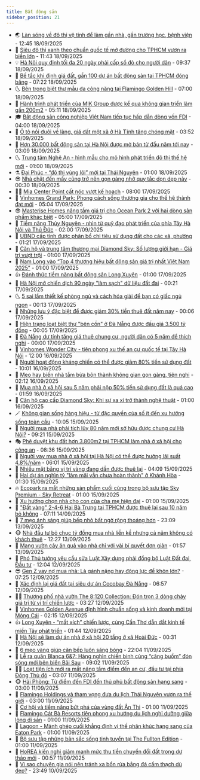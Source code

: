 ```yaml
---
title: Bất động sản
sidebar_position: 21
---
```


<!-- dantri-bat-dong-san:START -->
- 🌏 [Làn sóng về đô thị vệ tinh để làm gần nhà, gần trường học, bệnh viện](https://dantri.com.vn/bat-dong-san/lan-song-ve-do-thi-ve-tinh-de-lam-gan-nha-gan-truong-hoc-benh-vien-20250918182312368.htm) - 12:45 18/09/2025
- 👹 [Siêu đô thị xanh theo chuẩn quốc tế mở đường cho TPHCM vươn ra biển lớn](https://dantri.com.vn/bat-dong-san/sieu-do-thi-xanh-theo-chuan-quoc-te-mo-duong-cho-tphcm-vuon-ra-bien-lon-20250918183714482.htm) - 11:43 18/09/2025
- 💡 [Hà Nội quy định tối đa 20 ngày phải cấp sổ đỏ cho người dân](https://dantri.com.vn/bat-dong-san/ha-noi-quy-dinh-toi-da-20-ngay-phai-cap-so-do-cho-nguoi-dan-20250918161727023.htm) - 09:37 18/09/2025
- 🌋 [Bế tắc khi định giá đất, gần 100 dự án bất động sản tại TPHCM đóng băng](https://dantri.com.vn/bat-dong-san/be-tac-khi-dinh-gia-dat-gan-100-du-an-bat-dong-san-tai-tphcm-dong-bang-20250918123250466.htm) - 07:22 18/09/2025
- 🌜 [Bên trong biệt thự mẫu đa công năng tại Flamingo Golden Hill](https://dantri.com.vn/bat-dong-san/ben-trong-biet-thu-mau-da-cong-nang-tai-flamingo-golden-hill-20250918120822939.htm) - 07:00 18/09/2025
- 💃 [Hành trình phát triển của MIK Group được kể qua không gian triển lãm gần 200m2](https://dantri.com.vn/bat-dong-san/hanh-trinh-phat-trien-cua-mik-group-duoc-ke-qua-khong-gian-trien-lam-gan-200m2-20250918114422769.htm) - 05:11 18/09/2025
- 🎓 [Bất động sản công nghiệp Việt Nam tiếp tục hấp dẫn dòng vốn FDI](https://dantri.com.vn/bat-dong-san/bat-dong-san-cong-nghiep-viet-nam-tiep-tuc-hap-dan-dong-von-fdi-20250918102617603.htm) - 04:00 18/09/2025
- 🌝 [Ô tô nối đuôi về làng, giá đất một xã ở Hà Tĩnh tăng chóng mặt](https://dantri.com.vn/bat-dong-san/o-to-noi-duoi-ve-lang-gia-dat-mot-xa-o-ha-tinh-tang-chong-mat-20250917100530596.htm) - 03:52 18/09/2025
- 🧐 [Hơn 30.000 bất động sản tại Hà Nội được mở bán từ đầu năm tới nay](https://dantri.com.vn/bat-dong-san/hon-30000-bat-dong-san-tai-ha-noi-duoc-mo-ban-tu-dau-nam-toi-nay-20250918082624029.htm) - 03:09 18/09/2025
- 🌜 [Trung tâm Nghệ An - hình mẫu cho mô hình phát triển đô thị thế hệ mới](https://dantri.com.vn/bat-dong-san/trung-tam-nghe-an-hinh-mau-cho-mo-hinh-phat-trien-do-thi-the-he-moi-20250917230542003.htm) - 01:00 18/09/2025
- ⚗️ [Đại Phúc - “đô thị vùng lõi” mới tại Thái Nguyên](https://dantri.com.vn/bat-dong-san/dai-phuc-do-thi-vung-loi-moi-tai-thai-nguyen-20250917135549373.htm) - 01:00 18/09/2025
- 😎 [Nhà chật đến mấy cũng trở nên gọn gàng nhờ quy tắc dọn dẹp này](https://dantri.com.vn/bat-dong-san/nha-chat-den-may-cung-tro-nen-gon-gang-nho-quy-tac-don-dep-nay-20250917140541672.htm) - 00:30 18/09/2025
- 🧑‍🏫 [Mia Center Point cất nóc vượt kế hoạch](https://dantri.com.vn/bat-dong-san/mia-center-point-cat-noc-vuot-ke-hoach-20250917144331082.htm) - 08:00 17/09/2025
- 💪 [Vinhomes Grand Park: Phong cách sống thương gia cho thế hệ thành đạt mới](https://dantri.com.vn/bat-dong-san/vinhomes-grand-park-phong-cach-song-thuong-gia-cho-the-he-thanh-dat-moi-20250917112202408.htm) - 05:04 17/09/2025
- 😎 [Masterise Homes nâng tầm giá trị cho Ocean Park 2 với hai dòng sản phẩm khác biệt](https://dantri.com.vn/bat-dong-san/masterise-homes-nang-tam-gia-tri-cho-ocean-park-2-voi-hai-dong-san-pham-khac-biet-20250917111233258.htm) - 05:00 17/09/2025
- 🧠 [Tiềm năng Thủy Nguyên - nhìn từ quỹ đạo phát triển của phía Tây Hà Nội và Thủ Đức](https://dantri.com.vn/bat-dong-san/tiem-nang-thuy-nguyen-nhin-tu-quy-dao-phat-trien-cua-phia-tay-ha-noi-va-thu-duc-20250913122849856.htm) - 02:00 17/09/2025
- 🧰 [UBND cấp tỉnh được phân bổ chỉ tiêu sử dụng đất cho các xã, phường](https://dantri.com.vn/bat-dong-san/ubnd-cap-tinh-duoc-phan-bo-chi-tieu-su-dung-dat-cho-cac-xa-phuong-20250917015409784.htm) - 01:21 17/09/2025
- 🤩 [Căn hộ và trung tâm thương mại Diamond Sky: Số lượng giới hạn - Giá trị vượt trội](https://dantri.com.vn/bat-dong-san/can-ho-va-trung-tam-thuong-mai-diamond-sky-so-luong-gioi-han-gia-tri-vuot-troi-20250916204110081.htm) - 01:00 17/09/2025
- 🦆 [Nam Long vào “Top 4 thương hiệu bất động sản giá trị nhất Việt Nam 2025”](https://dantri.com.vn/bat-dong-san/nam-long-vao-top-4-thuong-hieu-bat-dong-san-gia-tri-nhat-viet-nam-2025-20250916202721783.htm) - 01:00 17/09/2025
- 👍 [Đánh thức tiềm năng bất động sản Long Xuyên](https://dantri.com.vn/bat-dong-san/danh-thuc-tiem-nang-bat-dong-san-long-xuyen-20250916163015486.htm) - 01:00 17/09/2025
- 🙉 [Hà Nội mở chiến dịch 90 ngày &quot;làm sạch&quot; dữ liệu đất đai](https://dantri.com.vn/bat-dong-san/ha-noi-mo-chien-dich-90-ngay-lam-sach-du-lieu-dat-dai-20250917013611694.htm) - 00:21 17/09/2025
- 🌜 [5 sai lầm thiết kế phòng ngủ và cách hóa giải để bạn có giấc ngủ ngon](https://dantri.com.vn/bat-dong-san/5-sai-lam-thiet-ke-phong-ngu-va-cach-hoa-giai-de-ban-co-giac-ngu-ngon-20250915112144191.htm) - 00:13 17/09/2025
- 🌋 [Những lưu ý đặc biệt để được giảm 30% tiền thuê đất năm nay](https://dantri.com.vn/bat-dong-san/nhung-luu-y-dac-biet-de-duoc-giam-30-tien-thue-dat-nam-nay-20250917011300819.htm) - 00:06 17/09/2025
- 🥰 [Hiện trạng loạt biệt thự &quot;bên cồn&quot; ở Đà Nẵng được đấu giá 3.500 tỷ đồng](https://dantri.com.vn/bat-dong-san/hien-trang-loat-biet-thu-ben-con-o-da-nang-duoc-dau-gia-3500-ty-dong-20250916113903965.htm) - 00:05 17/09/2025
- 💯 [Đà Nẵng dự tính tăng giá thuê chung cư, người dân có 5 năm để thích nghi](https://dantri.com.vn/bat-dong-san/da-nang-du-tinh-tang-gia-thue-chung-cu-nguoi-dan-co-5-nam-de-thich-nghi-20250914124555111.htm) - 00:00 17/09/2025
- 🤩 [Vinhomes Wonder City - tiên phong xu thế an cư quốc tế tại Tây Hà Nội](https://dantri.com.vn/bat-dong-san/vinhomes-wonder-city-tien-phong-xu-the-an-cu-quoc-te-tai-tay-ha-noi-20250916180938775.htm) - 12:00 16/09/2025
- 💄 [Người hoạt động kháng chiến có thể được giảm 80% tiền sử dụng đất](https://dantri.com.vn/bat-dong-san/nguoi-hoat-dong-khang-chien-co-the-duoc-giam-80-tien-su-dung-dat-20250916163646469.htm) - 10:01 16/09/2025
- 🦍 [Mẹo hay biến nhà tắm bừa bộn thành không gian gọn gàng, tiện nghi](https://dantri.com.vn/bat-dong-san/meo-hay-bien-nha-tam-bua-bon-thanh-khong-gian-gon-gang-tien-nghi-20250915120229724.htm) - 02:12 16/09/2025
- 🎡 [Mua nhà ở xã hội sau 5 năm phải nộp 50% tiền sử dụng đất là quá cao](https://dantri.com.vn/bat-dong-san/mua-nha-o-xa-hoi-sau-5-nam-phai-nop-50-tien-su-dung-dat-la-qua-cao-20250916053244834.htm) - 01:59 16/09/2025
- 🐎 [Căn hộ cao cấp Diamond Sky: Khi sự xa xỉ trở thành nghệ thuật](https://dantri.com.vn/bat-dong-san/can-ho-cao-cap-diamond-sky-khi-su-xa-xi-tro-thanh-nghe-thuat-20250915143338796.htm) - 01:00 16/09/2025
- 🪄 [Không gian sống hàng hiệu - từ đặc quyền của số ít đến xu hướng sống toàn cầu](https://dantri.com.vn/bat-dong-san/khong-gian-song-hang-hieu-tu-dac-quyen-cua-so-it-den-xu-huong-song-toan-cau-20250915165746903.htm) - 10:05 15/09/2025
- 💼 [Người mua nhà phải tích lũy 80 năm mới sở hữu được chung cư Hà Nội?](https://dantri.com.vn/bat-dong-san/nguoi-mua-nha-phai-tich-luy-80-nam-moi-so-huu-duoc-chung-cu-ha-noi-20250915150408425.htm) - 09:21 15/09/2025
- 🎭 [Phê duyệt khu đất hơn 3.800m2 tại TPHCM làm nhà ở xã hội cho công an](https://dantri.com.vn/bat-dong-san/phe-duyet-khu-dat-hon-3800m2-tai-tphcm-lam-nha-o-xa-hoi-cho-cong-an-20250915151820525.htm) - 08:36 15/09/2025
- 🐻 [Người vay mua nhà ở xã hội tại Hà Nội có thể được hưởng lãi suất 4,8%/năm](https://dantri.com.vn/bat-dong-san/nguoi-vay-mua-nha-o-xa-hoi-tai-ha-noi-co-the-duoc-huong-lai-suat-48nam-20250915100512138.htm) - 06:01 15/09/2025
- 💃 [Nhiều mặt bằng vị trí vàng đang dần được thuê lại](https://dantri.com.vn/bat-dong-san/nhieu-mat-bang-vi-tri-vang-dang-dan-duoc-thue-lai-20250915101354253.htm) - 04:09 15/09/2025
- 🦣 [Hai dự án nghìn tỷ &quot;làm mãi vẫn chưa hoàn thành&quot; ở Khánh Hòa](https://dantri.com.vn/bat-dong-san/hai-du-an-nghin-ty-lam-mai-van-chua-hoan-thanh-o-khanh-hoa-20250910211746789.htm) - 01:30 15/09/2025
- 🔥 [Ecopark ra mắt những sản phẩm cuối cùng trong bộ sưu tập Sky Premium - Sky Retreat](https://dantri.com.vn/bat-dong-san/ecopark-ra-mat-nhung-san-pham-cuoi-cung-trong-bo-suu-tap-sky-premium-sky-retreat-20250913121618991.htm) - 01:00 15/09/2025
- 🤩 [Xu hướng chọn nhà cho con của cha mẹ hiện đại](https://dantri.com.vn/bat-dong-san/xu-huong-chon-nha-cho-con-cua-cha-me-hien-dai-20250911104101705.htm) - 01:00 15/09/2025
- 🥳 [&quot;Đất vàng&quot; 2-4-6 Hai Bà Trưng tại TPHCM được thuê lại sau 10 năm bỏ không](https://dantri.com.vn/bat-dong-san/dat-vang-2-4-6-hai-ba-trung-tai-tphcm-duoc-thue-lai-sau-10-nam-bo-khong-20250914122644303.htm) - 07:11 14/09/2025
- 🤗 [7 mẹo ánh sáng giúp bếp nhỏ bất ngờ rộng thoáng hơn](https://dantri.com.vn/bat-dong-san/7-meo-anh-sang-giup-bep-nho-bat-ngo-rong-thoang-hon-20250830223910504.htm) - 23:09 13/09/2025
- 🐵 [Nhà đầu tư bỏ chục tỷ đồng mua nhà liền kề nhưng cả năm không có khách thuê](https://dantri.com.vn/bat-dong-san/nha-dau-tu-bo-chuc-ty-dong-mua-nha-lien-ke-nhung-ca-nam-khong-co-khach-thue-20250913172042997.htm) - 12:27 13/09/2025
- 🤖 [Mang vườn cây ăn quả vào nhà chỉ với vài bí quyết đơn giản](https://dantri.com.vn/bat-dong-san/mang-vuon-cay-an-qua-vao-nha-chi-voi-vai-bi-quyet-don-gian-20250912153714342.htm) - 01:57 13/09/2025
- 👺 [Phó Thủ tướng yêu cầu sửa Luật Xây dựng phải đồng bộ Luật Đất đai, Đầu tư](https://dantri.com.vn/bat-dong-san/pho-thu-tuong-yeu-cau-sua-luat-xay-dung-phai-dong-bo-luat-dat-dai-dau-tu-20250912165050268.htm) - 12:04 12/09/2025
- 😎 [Gen Z vay nợ mua nhà: Là gánh nặng hay động lực để khôn lớn?](https://dantri.com.vn/bat-dong-san/gen-z-vay-no-mua-nha-la-ganh-nang-hay-dong-luc-de-khon-lon-20250912133058715.htm) - 07:25 12/09/2025
- 🤠 [Xác định lại giá đất tại siêu dự án Cocobay Đà Nẵng](https://dantri.com.vn/bat-dong-san/xac-dinh-lai-gia-dat-tai-sieu-du-an-cocobay-da-nang-20250911090736302.htm) - 06:57 12/09/2025
- 👨‍🏫 [Thương phố nhà vườn The 8:120 Collection: Đón trọn 3 dòng chảy giá trị từ vị trí chiến lược](https://dantri.com.vn/bat-dong-san/thuong-pho-nha-vuon-the-8120-collection-don-tron-3-dong-chay-gia-tri-tu-vi-tri-chien-luoc-20250912102231465.htm) - 03:27 12/09/2025
- 🧰 [Vinhomes Golden Avenue định hình chuẩn sống và kinh doanh mới tại Móng Cái](https://dantri.com.vn/bat-dong-san/vinhomes-golden-avenue-dinh-hinh-chuan-song-va-kinh-doanh-moi-tai-mong-cai-20250912084939852.htm) - 02:15 12/09/2025
- 👍 [Long Xuyên - “mắt xích” chiến lược, cùng Cần Thơ dẫn dắt kinh tế miền Tây phát triển](https://dantri.com.vn/bat-dong-san/long-xuyen-mat-xich-chien-luoc-cung-can-tho-dan-dat-kinh-te-mien-tay-phat-trien-20250912084027371.htm) - 01:44 12/09/2025
- 🌈 [Hà Nội sẽ làm dự án nhà ở xã hội 20 tầng ở xã Hoài Đức](https://dantri.com.vn/bat-dong-san/ha-noi-se-lam-du-an-nha-o-xa-hoi-20-tang-o-xa-hoai-duc-20250912065119868.htm) - 00:31 12/09/2025
- 🐲 [6 mẹo vàng giúp căn bếp luôn sáng bóng](https://dantri.com.vn/bat-dong-san/6-meo-vang-giup-can-bep-luon-sang-bong-20250911210522412.htm) - 22:04 11/09/2025
- 💄 [Lễ ra quân Blanca 6&amp;7: Hàng nghìn chiến binh cùng “căng buồm” đón sóng mới bên biển Bãi Sau](https://dantri.com.vn/bat-dong-san/le-ra-quan-blanca-67-hang-nghin-chien-binh-cung-cang-buom-don-song-moi-ben-bien-bai-sau-20250911154745263.htm) - 09:02 11/09/2025
- 👨‍🏫 [Loạt tiện ích mới ra mắt nâng tầm điểm đến an cư, đầu tư tại phía Đông Thủ đô](https://dantri.com.vn/bat-dong-san/loat-tien-ich-moi-ra-mat-nang-tam-diem-den-an-cu-dau-tu-tai-phia-dong-thu-do-20250911094746413.htm) - 03:07 11/09/2025
- 🐵 [Hải Phòng: Từ điểm đến FDI đến thủ phủ bất động sản hạng sang](https://dantri.com.vn/bat-dong-san/hai-phong-tu-diem-den-fdi-den-thu-phu-bat-dong-san-hang-sang-20250911093855675.htm) - 03:00 11/09/2025
- 🎉 [Flamingo Holdings và tham vọng đưa du lịch Thái Nguyên vươn ra thế giới](https://dantri.com.vn/bat-dong-san/flamingo-holdings-va-tham-vong-dua-du-lich-thai-nguyen-vuon-ra-the-gioi-20250910212923091.htm) - 03:00 11/09/2025
- 💫 [Cơ hội và tiềm năng bứt phá của vùng đất Ân Thi](https://dantri.com.vn/bat-dong-san/co-hoi-va-tiem-nang-but-pha-cua-vung-dat-an-thi-20250910224308621.htm) - 01:00 11/09/2025
- 🦄 [Flamingo Cát Bà Resorts tiên phong xu hướng du lịch nghỉ dưỡng giữa lòng di sản](https://dantri.com.vn/bat-dong-san/flamingo-cat-ba-resorts-tien-phong-xu-huong-du-lich-nghi-duong-giua-long-di-san-20250910221354050.htm) - 01:00 11/09/2025
- 🌮 [Lagoon - Mảnh ghép cuối khẳng định vị thế phân khúc hạng sang của Eaton Park](https://dantri.com.vn/bat-dong-san/lagoon-manh-ghep-cuoi-khang-dinh-vi-the-phan-khuc-hang-sang-cua-eaton-park-20250910220707597.htm) - 01:00 11/09/2025
- 💯 [Bộ sưu tập những bản sắc sống tinh tuyển tại The Fullton Edition](https://dantri.com.vn/bat-dong-san/bo-suu-tap-nhung-ban-sac-song-tinh-tuyen-tai-the-fullton-edition-20250910213729134.htm) - 01:00 11/09/2025
- 🌊 [HoREA kiến nghị giảm mạnh mức thu tiền chuyển đổi đất trong dự thảo mới](https://dantri.com.vn/bat-dong-san/horea-kien-nghi-giam-manh-muc-thu-tien-chuyen-doi-dat-trong-du-thao-moi-20250911070636140.htm) - 00:57 11/09/2025
- 🤖 [Vì sao chuyên gia nói nên tránh xa bồn rửa bằng đá cẩm thạch dù đẹp?](https://dantri.com.vn/bat-dong-san/vi-sao-chuyen-gia-noi-nen-tranh-xa-bon-rua-bang-da-cam-thach-du-dep-20250910223650926.htm) - 23:49 10/09/2025<!-- dantri-bat-dong-san:END -->
